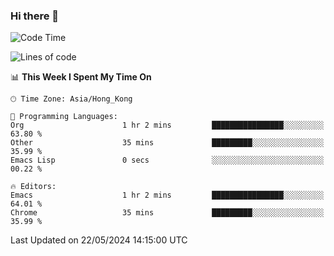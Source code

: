 ### Hi there 👋

<!--
**nicehiro/nicehiro** is a ✨ _special_ ✨ repository because its `README.md` (this file) appears on your GitHub profile.

Here are some ideas to get you started:

- 🔭 I’m currently working on ...
- 🌱 I’m currently learning ...
- 👯 I’m looking to collaborate on ...
- 🤔 I’m looking for help with ...
- 💬 Ask me about ...
- 📫 How to reach me: ...
- 😄 Pronouns: ...
- ⚡ Fun fact: ...
-->

<!--START_SECTION:waka-->
![Code Time](http://img.shields.io/badge/Code%20Time-326%20hrs%2017%20mins-blue)

![Lines of code](https://img.shields.io/badge/From%20Hello%20World%20I%27ve%20Written-2.7%20million%20lines%20of%20code-blue)

📊 **This Week I Spent My Time On** 

```text
🕑︎ Time Zone: Asia/Hong_Kong

💬 Programming Languages: 
Org                      1 hr 2 mins         ████████████████░░░░░░░░░   63.80 % 
Other                    35 mins             █████████░░░░░░░░░░░░░░░░   35.99 % 
Emacs Lisp               0 secs              ░░░░░░░░░░░░░░░░░░░░░░░░░   00.22 % 

🔥 Editors: 
Emacs                    1 hr 2 mins         ████████████████░░░░░░░░░   64.01 % 
Chrome                   35 mins             █████████░░░░░░░░░░░░░░░░   35.99 % 
```


 Last Updated on 22/05/2024 14:15:00 UTC
<!--END_SECTION:waka-->
